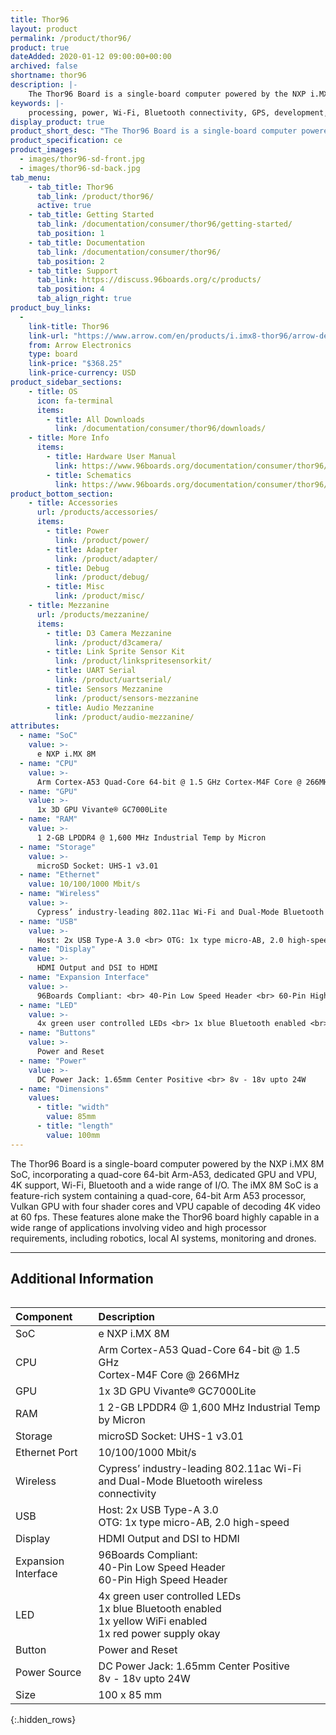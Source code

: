 ```yaml
---
title: Thor96
layout: product
permalink: /product/thor96/
product: true
dateAdded: 2020-01-12 09:00:00+00:00
archived: false
shortname: thor96
description: |-
    The Thor96 Board is a single-board computer powered by the NXP i.MX 8M SoC, incorporating a quad-core 64-bit Arm-A53, dedicated GPU and VPU, 4K support, Wi-Fi, Bluetooth and a wide range of I/O. The iMX 8M SoC is a feature-rich system containing a quad-core, 64-bit Arm A53 processor, Vulkan GPU with four shader cores and VPU capable of decoding 4K video at 60 fps. These features alone make the Thor96 board highly capable in a wide range of applications involving video and high processor requirements, including robotics, local AI systems, monitoring and drones.
keywords: |-
    processing, power, Wi-Fi, Bluetooth connectivity, GPS, development, board, mid-tier, imx8, AI, processor, low cost, Product, Development, Platform
display_product: true
product_short_desc: "The Thor96 Board is a single-board computer powered by the NXP i.MX 8M SoC, incorporating a quad-core 64-bit Arm-A53, dedicated GPU and VPU, 4K support, Wi-Fi, Bluetooth and a wide range of I/O."
product_specification: ce
product_images:
  - images/thor96-sd-front.jpg
  - images/thor96-sd-back.jpg
tab_menu:
    - tab_title: Thor96
      tab_link: /product/thor96/
      active: true
    - tab_title: Getting Started
      tab_link: /documentation/consumer/thor96/getting-started/
      tab_position: 1
    - tab_title: Documentation
      tab_link: /documentation/consumer/thor96/
      tab_position: 2
    - tab_title: Support
      tab_link: https://discuss.96boards.org/c/products/
      tab_position: 4
      tab_align_right: true
product_buy_links:
  -
    link-title: Thor96
    link-url: "https://www.arrow.com/en/products/i.imx8-thor96/arrow-development-tools"
    from: Arrow Electronics
    type: board
    link-price: "$368.25"
    link-price-currency: USD
product_sidebar_sections:
    - title: OS
      icon: fa-terminal
      items:
        - title: All Downloads
          link: /documentation/consumer/thor96/downloads/
    - title: More Info
      items:
        - title: Hardware User Manual
          link: https://www.96boards.org/documentation/consumer/thor96/hardware-docs/files/thor96-hw-user-manual.pdf
        - title: Schematics
          link: https://www.96boards.org/documentation/consumer/thor96/hardware-docs/files/thor96-schematics.pdf
product_bottom_section:
    - title: Accessories
      url: /products/accessories/
      items:
        - title: Power
          link: /product/power/
        - title: Adapter
          link: /product/adapter/
        - title: Debug
          link: /product/debug/
        - title: Misc
          link: /product/misc/
    - title: Mezzanine
      url: /products/mezzanine/
      items:
        - title: D3 Camera Mezzanine
          link: /product/d3camera/
        - title: Link Sprite Sensor Kit
          link: /product/linkspritesensorkit/
        - title: UART Serial
          link: /product/uartserial/
        - title: Sensors Mezzanine
          link: /product/sensors-mezzanine
        - title: Audio Mezzanine
          link: /product/audio-mezzanine/
attributes:
  - name: "SoC"
    value: >-
      e NXP i.MX 8M
  - name: "CPU"
    value: >-
      Arm Cortex-A53 Quad-Core 64-bit @ 1.5 GHz Cortex-M4F Core @ 266MHze
  - name: "GPU"
    value: >-
      1x 3D GPU Vivante® GC7000Lite
  - name: "RAM"
    value: >-
      1 2-GB LPDDR4 @ 1,600 MHz Industrial Temp by Micron
  - name: "Storage"
    value: >-
      microSD Socket: UHS-1 v3.01
  - name: "Ethernet"
    value: 10/100/1000 Mbit/s
  - name: "Wireless"
    value: >-
      Cypress’ industry-leading 802.11ac Wi-Fi and Dual-Mode Bluetooth wireless connectivity
  - name: "USB"
    value: >-
      Host: 2x USB Type-A 3.0 <br> OTG: 1x type micro-AB, 2.0 high-speed
  - name: "Display"
    value: >-
      HDMI Output and DSI to HDMI
  - name: "Expansion Interface"
    value: >-
      96Boards Compliant: <br> 40-Pin Low Speed Header <br> 60-Pin High Speed Header
  - name: "LED"
    value: >-
      4x green user controlled LEDs <br> 1x blue Bluetooth enabled <br> 1x yellow WiFi enabled <br> 1x red power supply okay
  - name: "Buttons"
    value: >-
      Power and Reset
  - name: "Power"
    value: >-
      DC Power Jack: 1.65mm Center Positive <br> 8v - 18v upto 24W
  - name: "Dimensions"
    values:
      - title: "width"
        value: 85mm
      - title: "length"
        value: 100mm
---
```


The Thor96 Board is a single-board computer powered by the NXP i.MX 8M SoC, incorporating a quad-core 64-bit Arm-A53, dedicated GPU and VPU, 4K support, Wi-Fi, Bluetooth and a wide range of I/O. The iMX 8M SoC is a feature-rich system containing a quad-core, 64-bit Arm A53 processor, Vulkan GPU with four shader cores and VPU capable of decoding 4K video at 60 fps. These features alone make the Thor96 board highly capable in a wide range of applications involving video and high processor requirements, including robotics, local AI systems, monitoring and drones.

***

## Additional Information
<div style="overflow-x:scroll;" markdown="1">

|   Component          |   Description |
|:---------------------|:--------------|
|  SoC                 | e NXP i.MX 8M |
|  CPU                 | Arm Cortex-A53 Quad-Core 64-bit @ 1.5 GHz <br> Cortex-M4F Core @ 266MHz |
|  GPU                 | 1x 3D GPU Vivante® GC7000Lite |
|  RAM                 | 1 2-GB LPDDR4 @ 1,600 MHz Industrial Temp by Micron |
|  Storage             | microSD Socket: UHS-1 v3.01 |
|  Ethernet Port       | 10/100/1000 Mbit/s |
|  Wireless            | Cypress’ industry-leading 802.11ac Wi-Fi and Dual-Mode Bluetooth wireless connectivity |
|  USB                 | Host: 2x USB Type-A 3.0 <br> OTG: 1x type micro-AB, 2.0 high-speed |
|  Display             | HDMI Output and DSI to HDMI |
|  Expansion Interface | 96Boards Compliant: <br> 40-Pin Low Speed Header <br> 60-Pin High Speed Header                                         |
|  LED                 | 4x green user controlled LEDs <br> 1x blue Bluetooth enabled <br> 1x yellow WiFi enabled <br> 1x red power supply okay |
|  Button              | Power and Reset                                                                                                        |
|  Power Source        | DC Power Jack: 1.65mm Center Positive <br> 8v - 18v upto 24W                                                           |
|  Size                | 100 x 85 mm                                                                                                            |
{:.hidden_rows}

</div>

